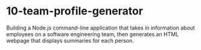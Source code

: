 # 10-team-profile-generator
Building a Node.js command-line application that takes in information about employees on a software engineering team, then generates an HTML webpage that displays summaries for each person.
